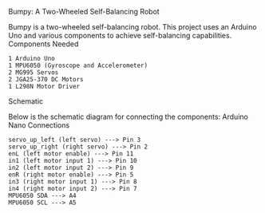 Bumpy: A Two-Wheeled Self-Balancing Robot

Bumpy is a two-wheeled self-balancing robot. This project uses an Arduino Uno and various components to achieve self-balancing capabilities.
Components Needed

    1 Arduino Uno
    1 MPU6050 (Gyroscope and Accelerometer)
    2 MG995 Servos
    2 JGA25-370 DC Motors
    1 L298N Motor Driver

Schematic

Below is the schematic diagram for connecting the components:
Arduino Nano Connections

    servo_up_left (left servo) ---> Pin 3
    servo_up_right (right servo) ---> Pin 2
    enL (left motor enable) ---> Pin 11
    in1 (left motor input 1) ---> Pin 10
    in2 (left motor input 2) ---> Pin 9
    enR (right motor enable) ---> Pin 5
    in3 (right motor input 1) ---> Pin 8
    in4 (right motor input 2) ---> Pin 7
    MPU6050 SDA ---> A4
    MPU6050 SCL ---> A5
